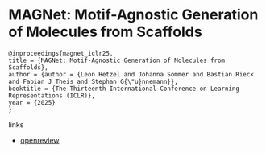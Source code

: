 # MAGNet: Motif-Agnostic Generation of Molecules from Scaffolds

```
@inproceedings{magnet_iclr25,
title = {MAGNet: Motif-Agnostic Generation of Molecules from Scaffolds},
author = {author = {Leon Hetzel and Johanna Sommer and Bastian Rieck and Fabian J Theis and Stephan G{\"u}nnemann}},
booktitle = {The Thirteenth International Conference on Learning Representations (ICLR)},
year = {2025}
}
```

links
- [openreview](https://openreview.net/forum?id=5FXKgOxmb2)
